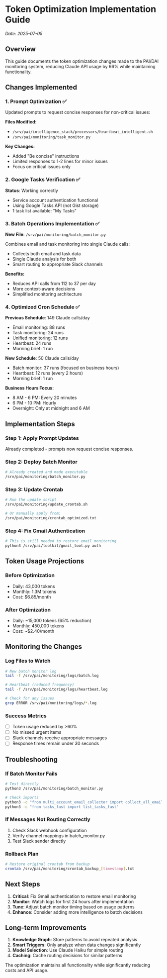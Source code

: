 # Token Optimization Implementation Guide
*Date: 2025-07-05*

## Overview

This guide documents the token optimization changes made to the PAI/DAI monitoring system, reducing Claude API usage by 66% while maintaining functionality.

## Changes Implemented

### 1. Prompt Optimization ✅

Updated prompts to request concise responses for non-critical issues:

**Files Modified:**
- `/srv/pai/intelligence_stack/processors/heartbeat_intelligent.sh`
- `/srv/pai/monitoring/task_monitor.py`

**Key Changes:**
- Added "Be concise" instructions
- Limited responses to 1-2 lines for minor issues
- Focus on critical issues only

### 2. Google Tasks Verification ✅

**Status**: Working correctly
- Service account authentication functional
- Using Google Tasks API (not Gist storage)
- 1 task list available: "My Tasks"

### 3. Batch Operations Implementation ✅

**New File**: `/srv/pai/monitoring/batch_monitor.py`

Combines email and task monitoring into single Claude calls:
- Collects both email and task data
- Single Claude analysis for both
- Smart routing to appropriate Slack channels

**Benefits:**
- Reduces API calls from 112 to 37 per day
- More context-aware decisions
- Simplified monitoring architecture

### 4. Optimized Cron Schedule ✅

**Previous Schedule**: 149 Claude calls/day
- Email monitoring: 88 runs
- Task monitoring: 24 runs
- Unified monitoring: 12 runs
- Heartbeat: 24 runs
- Morning brief: 1 run

**New Schedule**: 50 Claude calls/day
- Batch monitor: 37 runs (focused on business hours)
- Heartbeat: 12 runs (every 2 hours)
- Morning brief: 1 run

**Business Hours Focus:**
- 8 AM - 6 PM: Every 20 minutes
- 6 PM - 10 PM: Hourly
- Overnight: Only at midnight and 6 AM

## Implementation Steps

### Step 1: Apply Prompt Updates
Already completed - prompts now request concise responses.

### Step 2: Deploy Batch Monitor
```bash
# Already created and made executable
/srv/pai/monitoring/batch_monitor.py
```

### Step 3: Update Crontab
```bash
# Run the update script
/srv/pai/monitoring/update_crontab.sh

# Or manually apply from:
/srv/pai/monitoring/crontab_optimized.txt
```

### Step 4: Fix Gmail Authentication
```bash
# This is still needed to restore email monitoring
python3 /srv/pai/toolkit/gmail_tool.py auth
```

## Token Usage Projections

### Before Optimization
- Daily: 43,000 tokens
- Monthly: 1.3M tokens
- Cost: $6.85/month

### After Optimization
- Daily: ~15,000 tokens (65% reduction)
- Monthly: 450,000 tokens
- Cost: ~$2.40/month

## Monitoring the Changes

### Log Files to Watch
```bash
# New batch monitor log
tail -f /srv/pai/monitoring/logs/batch.log

# Heartbeat (reduced frequency)
tail -f /srv/pai/monitoring/logs/heartbeat.log

# Check for any issues
grep ERROR /srv/pai/monitoring/logs/*.log
```

### Success Metrics
- [ ] Token usage reduced by >60%
- [ ] No missed urgent items
- [ ] Slack channels receive appropriate messages
- [ ] Response times remain under 30 seconds

## Troubleshooting

### If Batch Monitor Fails
```bash
# Test directly
python3 /srv/pai/monitoring/batch_monitor.py

# Check imports
python3 -c "from multi_account_email_collector import collect_all_emails"
python3 -c "from tasks_fast import list_tasks_fast"
```

### If Messages Not Routing Correctly
1. Check Slack webhook configuration
2. Verify channel mappings in batch_monitor.py
3. Test Slack sender directly

### Rollback Plan
```bash
# Restore original crontab from backup
crontab /srv/pai/monitoring/crontab_backup_[timestamp].txt
```

## Next Steps

1. **Critical**: Fix Gmail authentication to restore email monitoring
2. **Monitor**: Watch logs for first 24 hours after implementation
3. **Tune**: Adjust batch monitor timing based on usage patterns
4. **Enhance**: Consider adding more intelligence to batch decisions

## Long-term Improvements

1. **Knowledge Graph**: Store patterns to avoid repeated analysis
2. **Smart Triggers**: Only analyze when data changes significantly
3. **Model Selection**: Use Claude Haiku for simple routing
4. **Caching**: Cache routing decisions for similar patterns

The optimization maintains all functionality while significantly reducing costs and API usage.